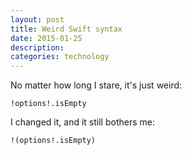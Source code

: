 ```yaml
---
layout: post
title: Weird Swift syntax
date: 2015-01-25
description:
categories: technology
---
```

No matter how long I stare, it's just weird:

````
!options!.isEmpty
````

I changed it, and it still bothers me:

````
!(options!.isEmpty)
````

